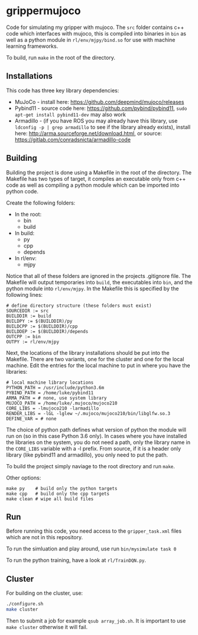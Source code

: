 # grippermujoco

Code for simulating my gripper with mujoco. The ```src``` folder contains c++ code which interfaces with mujoco, this is compiled into binaries in ```bin``` as well as a python module in ```rl/env/mjpy/bind.so``` for use with machine learning frameworks.

To build, run ```make``` in the root of the directory.

## Installations

This code has three key library dependencies:

* MuJoCo - install here: https://github.com/deepmind/mujoco/releases
* Pybind11 - source code here: https://github.com/pybind/pybind11, ```sudo apt-get install pybind11-dev``` may also work
* Armadillo - (if you have ROS you may already have this library, use ```ldconfig -p | grep armadillo``` to see if the library already exists), install here: http://arma.sourceforge.net/download.html, or source: https://gitlab.com/conradsnicta/armadillo-code

## Building

Building the project is done using a Makefile in the root of the directory. The Makefile has two types of target, it compiles an executable only from c++ code as well as compiling a python module which can be imported into python code.

Create the following folders:

* In the root:
  * bin
  * build
* In build:
  * py
  * cpp
  * depends
* In rl/env:
  * mjpy

Notice that all of these folders are ignored in the projects .gitignore file. The Makefile will output temporaries into ```build```, the executables into ```bin```, and the python module into ```rl/env/mjpy```. In the Makefile this is specified by the following lines:

```make
# define directory structure (these folders must exist)
SOURCEDIR := src
BUILDDIR := build
BUILDPY := $(BUILDDIR)/py
BUILDCPP := $(BUILDDIR)/cpp
BUILDDEP := $(BUILDDIR)/depends
OUTCPP := bin
OUTPY := rl/env/mjpy
```

Next, the locations of the library installations should be put into the Makefile. There are two variants, one for the cluster and one for the local machine. Edit the entries for the local machine to put in where you have the libraries:

```make
# local machine library locations
PYTHON_PATH = /usr/include/python3.6m
PYBIND_PATH = /home/luke/pybind11
ARMA_PATH = # none, use system library
MUJOCO_PATH = /home/luke/.mujoco/mujoco210
CORE_LIBS = -lmujoco210 -larmadillo
RENDER_LIBS = -lGL -lglew ~/.mujoco/mujoco210/bin/libglfw.so.3
DEFINE_VAR = # none
```

The choice of python path defines what version of python the module will run on (so in this case Python 3.6 only). In cases where you have installed the libraries on the system, you do not need a path, only the library name in the ```CORE_LIBS``` variable with a -l prefix. From source, if it is a header only library (like pybind11 and armadillo), you only need to put the path.

To build the project simply naviage to the root directory and run ```make```.

Other options:

```make
make py    # build only the python targets
make cpp   # build only the cpp targets
make clean # wipe all build files
```

## Run

Before running this code, you need access to the ```gripper_task.xml``` files which are not in this repository.

To run the simluation and play around, use run ```bin/mysimulate task 0```

To run the python training, have a look at ```rl/TrainDQN.py```.

## Cluster

For building on the cluster, use:
```bash
./configure.sh
make cluster
```

Then to submit a job for example ```qsub array_job.sh```. It is important to use ```make cluster``` otherwise it will fail.


